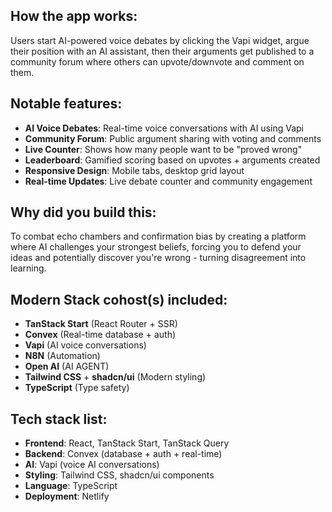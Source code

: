 ## **How the app works:**
Users start AI-powered voice debates by clicking the Vapi widget, argue their position with an AI assistant, then their arguments get published to a community forum where others can upvote/downvote and comment on them.

## **Notable features:**
- **AI Voice Debates**: Real-time voice conversations with AI using Vapi
- **Community Forum**: Public argument sharing with voting and comments
- **Live Counter**: Shows how many people want to be "proved wrong"
- **Leaderboard**: Gamified scoring based on upvotes + arguments created
- **Responsive Design**: Mobile tabs, desktop grid layout
- **Real-time Updates**: Live debate counter and community engagement

## **Why did you build this:**
To combat echo chambers and confirmation bias by creating a platform where AI challenges your strongest beliefs, forcing you to defend your ideas and potentially discover you're wrong - turning disagreement into learning.

## **Modern Stack cohost(s) included:**
- **TanStack Start** (React Router + SSR)
- **Convex** (Real-time database + auth)
- **Vapi** (AI voice conversations)
- **N8N** (Automation)
- **Open AI** (AI AGENT)
- **Tailwind CSS** + **shadcn/ui** (Modern styling)
- **TypeScript** (Type safety)

## **Tech stack list:**
- **Frontend**: React, TanStack Start, TanStack Query
- **Backend**: Convex (database + auth + real-time)
- **AI**: Vapi (voice AI conversations)
- **Styling**: Tailwind CSS, shadcn/ui components
- **Language**: TypeScript
- **Deployment**: Netlify
